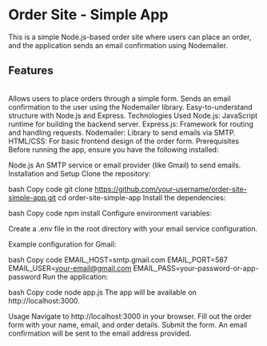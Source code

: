 
<h1>Order Site - Simple App</h1>
This is a simple Node.js-based order site where users can place an order, and the application sends an email confirmation using Nodemailer.

<h2>Features</h2>
<br>
Allows users to place orders through a simple form.
Sends an email confirmation to the user using the Nodemailer library.
Easy-to-understand structure with Node.js and Express.
Technologies Used
Node.js: JavaScript runtime for building the backend server.
Express.js: Framework for routing and handling requests.
Nodemailer: Library to send emails via SMTP.
HTML/CSS: For basic frontend design of the order form.
Prerequisites
Before running the app, ensure you have the following installed:

Node.js
An SMTP service or email provider (like Gmail) to send emails.
Installation and Setup
Clone the repository:

bash
Copy code
git clone https://github.com/your-username/order-site-simple-app.git
cd order-site-simple-app
Install the dependencies:

bash
Copy code
npm install
Configure environment variables:

Create a .env file in the root directory with your email service configuration.

Example configuration for Gmail:

bash
Copy code
EMAIL_HOST=smtp.gmail.com
EMAIL_PORT=587
EMAIL_USER=your-email@gmail.com
EMAIL_PASS=your-password-or-app-password
Run the application:

bash
Copy code
node app.js
The app will be available on http://localhost:3000.

Usage
Navigate to http://localhost:3000 in your browser.
Fill out the order form with your name, email, and order details.
Submit the form.
An email confirmation will be sent to the email address provided.
